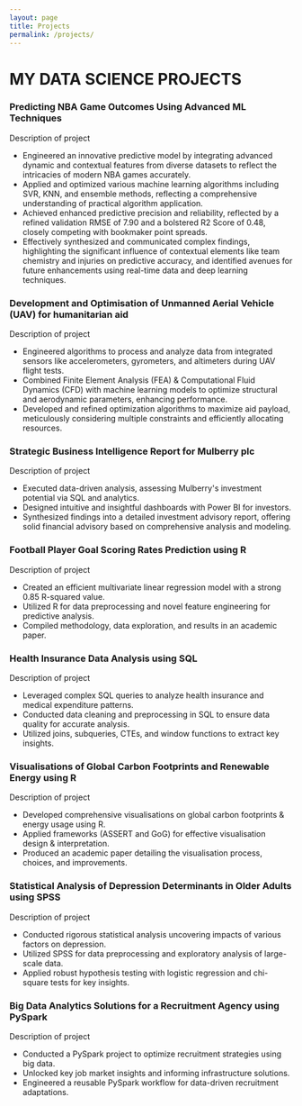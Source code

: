 ```yaml
---
layout: page
title: Projects
permalink: /projects/
---
```

# MY DATA SCIENCE PROJECTS

### Predicting NBA Game Outcomes Using Advanced ML Techniques
Description of project
-	Engineered an innovative predictive model by integrating advanced dynamic and contextual features from diverse datasets to reflect the intricacies of modern NBA games accurately.
-	Applied and optimized various machine learning algorithms including SVR, KNN, and ensemble methods, reflecting a comprehensive understanding of practical algorithm application.
-	Achieved enhanced predictive precision and reliability, reflected by a refined validation RMSE of 7.90 and a bolstered R2 Score of 0.48, closely competing with bookmaker point spreads.
-	Effectively synthesized and communicated complex findings, highlighting the significant influence of contextual elements like team chemistry and injuries on predictive accuracy, and identified avenues for future enhancements using real-time data and deep learning techniques.

### Development and Optimisation of Unmanned Aerial Vehicle (UAV) for humanitarian aid
Description of project
-	Engineered algorithms to process and analyze data from integrated sensors like accelerometers, gyrometers, and altimeters during UAV flight tests.
-	Combined Finite Element Analysis (FEA) & Computational Fluid Dynamics (CFD) with machine learning models to optimize structural and aerodynamic parameters, enhancing performance.
-	Developed and refined optimization algorithms to maximize aid payload, meticulously considering multiple constraints and efficiently allocating resources.

### Strategic Business Intelligence Report for Mulberry plc
Description of project
-	Executed data-driven analysis, assessing Mulberry's investment potential via SQL and analytics.
-	Designed intuitive and insightful dashboards with Power BI for investors.
-	Synthesized findings into a detailed investment advisory report, offering solid financial advisory based on comprehensive analysis and modeling.

### Football Player Goal Scoring Rates Prediction using R
Description of project
-	Created an efficient multivariate linear regression model with a strong 0.85 R-squared value.
-	Utilized R for data preprocessing and novel feature engineering for predictive analysis.
-	Compiled methodology, data exploration, and results in an academic paper.

### Health Insurance Data Analysis using SQL
Description of project
-	Leveraged complex SQL queries to analyze health insurance and medical expenditure patterns.
-	Conducted data cleaning and preprocessing in SQL to ensure data quality for accurate analysis.
-	Utilized joins, subqueries, CTEs, and window functions to extract key insights.

### Visualisations of Global Carbon Footprints and Renewable Energy using R
Description of project
-	Developed comprehensive visualisations on global carbon footprints & energy usage using R.
-	Applied frameworks (ASSERT and GoG) for effective visualisation design & interpretation.
-	Produced an academic paper detailing the visualisation process, choices, and improvements.

### Statistical Analysis of Depression Determinants in Older Adults using SPSS
Description of project
-	Conducted rigorous statistical analysis uncovering impacts of various factors on depression.
-	Utilized SPSS for data preprocessing and exploratory analysis of large-scale data.
-	Applied robust hypothesis testing with logistic regression and chi-square tests for key insights.

### Big Data Analytics Solutions for a Recruitment Agency using PySpark
Description of project
-	Conducted a PySpark project to optimize recruitment strategies using big data.
-	Unlocked key job market insights and informing infrastructure solutions.
-	Engineered a reusable PySpark workflow for data-driven recruitment adaptations.

